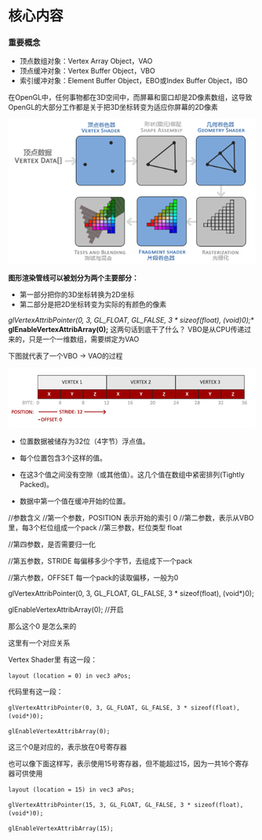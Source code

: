 #  核心内容

### 重要概念



- 顶点数组对象：Vertex Array Object，VAO
- 顶点缓冲对象：Vertex Buffer Object，VBO
- 索引缓冲对象：Element Buffer Object，EBO或Index Buffer Object，IBO

在OpenGL中，任何事物都在3D空间中，而屏幕和窗口却是2D像素数组，这导致OpenGL的大部分工作都是关于把3D坐标转变为适应你屏幕的2D像素

![Image text](https://raw.githubusercontent.com/kyochow/rendering/main/LearnOpenGL/2_Triangle/pipeline.png)

**图形渲染管线可以被划分为两个主要部分：**

- 第一部分把你的3D坐标转换为2D坐标
- 第二部分是把2D坐标转变为实际的有颜色的像素





**glVertexAttribPointer(0, 3, GL_FLOAT, GL_FALSE, 3 * sizeof(float), (void*)0);**
**glEnableVertexAttribArray(0);**
这两句话到底干了什么？
VBO是从CPU传递过来的，只是一个一维数组，需要绑定为VAO

下图就代表了一个VBO -> VAO的过程

![Image text](https://raw.githubusercontent.com/kyochow/rendering/main/LearnOpenGL/2_Triangle/vertex_attribute_pointer.png)

- 位置数据被储存为32位（4字节）浮点值。

- 每个位置包含3个这样的值。

- 在这3个值之间没有空隙（或其他值）。这几个值在数组中紧密排列(Tightly Packed)。

- 数据中第一个值在缓冲开始的位置。

  

//参数含义
//第一个参数，POSITION 表示开始的索引 0
//第二参数，表示从VBO里，每3个栏位组成一个pack
//第三参数，栏位类型   float

//第四参数，是否需要归一化

//第五参数，STRIDE 每偏移多少个字节，去组成下一个pack

//第六参数，OFFSET 每一个pack的读取偏移，一般为0

glVertexAttribPointer(0, 3, GL_FLOAT, GL_FALSE, 3 * sizeof(float), (void*)0);

glEnableVertexAttribArray(0); //开启





那么这个0 是怎么来的

这里有一个对应关系

Vertex Shader里 有这一段：

`layout (location = 0) in vec3 aPos;`

代码里有这一段：

`glVertexAttribPointer(0, 3, GL_FLOAT, GL_FALSE, 3 * sizeof(float), (void*)0);`

`glEnableVertexAttribArray(0);`



这三个0是对应的，表示放在0号寄存器

也可以像下面这样写，表示使用15号寄存器，但不能超过15，因为一共16个寄存器可供使用

`layout (location = 15) in vec3 aPos;`

`glVertexAttribPointer(15, 3, GL_FLOAT, GL_FALSE, 3 * sizeof(float), (void*)0);`

`glEnableVertexAttribArray(15);`